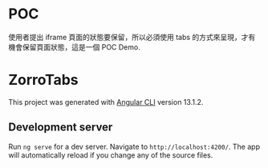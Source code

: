# POC

使用者提出 iframe 頁面的狀態要保留，所以必須使用 tabs 的方式來呈現，才有機會保留頁面狀態，這是一個 POC Demo.

# ZorroTabs

This project was generated with [Angular CLI](https://github.com/angular/angular-cli) version 13.1.2.

## Development server

Run `ng serve` for a dev server. Navigate to `http://localhost:4200/`. The app will automatically reload if you change any of the source files.
